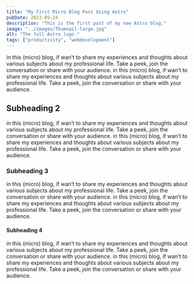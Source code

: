 ```yaml
---
title: "My First Micro Blog Post Using Astro"
pubDate: 2023-09-24
description: "This is the first post of my new Astro blog."
image: "../images/Thumnail-large.jpg"
alt: "The full Astro logo."
tags: ["productivity", "webdevelopment"]
---
```


in this (micro) blog, if wan’t to share my experiences and thoughts about various subjects about my professional life. Take a peek, join the conversation or share with your audience. in this (micro) blog, if wan’t to share my experiences and thoughts about various subjects about my professional life. Take a peek, join the conversation or share with your audience.

## Subheading 2

in this (micro) blog, if wan’t to share my experiences and thoughts about various subjects about my professional life. Take a peek, join the conversation or share with your audience. in this (micro) blog, if wan’t to share my experiences and thoughts about various subjects about my professional life. Take a peek, join the conversation or share with your audience.

### Subheading 3

in this (micro) blog, if wan’t to share my experiences and thoughts about various subjects about my professional life. Take a peek, join the conversation or share with your audience. in this (micro) blog, if wan’t to share my experiences and thoughts about various subjects about my professional life. Take a peek, join the conversation or share with your audience.

#### Subheading 4

in this (micro) blog, if wan’t to share my experiences and thoughts about various subjects about my professional life. Take a peek, join the conversation or share with your audience. in this (micro) blog, if wan’t to share my experiences and thoughts about various subjects about my professional life. Take a peek, join the conversation or share with your audience.
